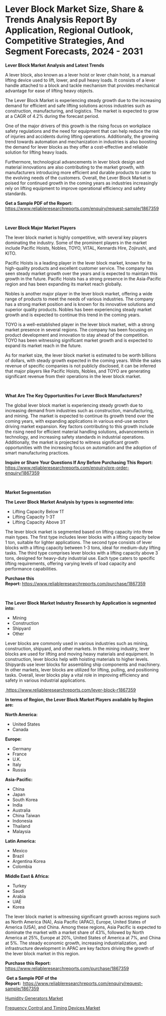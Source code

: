 <p><h1>Lever Block Market Size, Share & Trends Analysis Report By Application, Regional Outlook, Competitive Strategies, And Segment Forecasts, 2024 - 2031</h1></p><p><strong>Lever Block Market Analysis and Latest Trends</strong></p>
<p><p>A lever block, also known as a lever hoist or lever chain hoist, is a manual lifting device used to lift, lower, and pull heavy loads. It consists of a lever handle attached to a block and tackle mechanism that provides mechanical advantage for ease of lifting heavy objects.</p><p>The Lever Block Market is experiencing steady growth due to the increasing demand for efficient and safe lifting solutions across industries such as construction, manufacturing, and logistics. The market is expected to grow at a CAGR of 4.2% during the forecast period.</p><p>One of the major drivers of this growth is the rising focus on workplace safety regulations and the need for equipment that can help reduce the risk of injuries and accidents during lifting operations. Additionally, the growing trend towards automation and mechanization in industries is also boosting the demand for lever blocks as they offer a cost-effective and reliable solution for lifting heavy loads.</p><p>Furthermore, technological advancements in lever block design and material innovations are also contributing to the market growth, with manufacturers introducing more efficient and durable products to cater to the evolving needs of the customers. Overall, the Lever Block Market is poised for continued growth in the coming years as industries increasingly rely on lifting equipment to improve operational efficiency and safety standards.</p></p>
<p><strong>Get a Sample PDF of the Report:&nbsp;</strong> <a href="https://www.reliableresearchreports.com/enquiry/request-sample/1867359">https://www.reliableresearchreports.com/enquiry/request-sample/1867359</a></p>
<p>&nbsp;</p>
<p><strong>Lever Block Major Market Players</strong></p>
<p><p>The lever block market is highly competitive, with several key players dominating the industry. Some of the prominent players in the market include Pacific Hoists, Nobles, TOYO, VITAL, Kennards Hire, Zojirushi, and KITO.</p><p>Pacific Hoists is a leading player in the lever block market, known for its high-quality products and excellent customer service. The company has seen steady market growth over the years and is expected to maintain this growth in the future. Pacific Hoists has a strong presence in the Asia-Pacific region and has been expanding its market reach globally.</p><p>Nobles is another major player in the lever block market, offering a wide range of products to meet the needs of various industries. The company has a strong market position and is known for its innovative solutions and superior quality products. Nobles has been experiencing steady market growth and is expected to continue this trend in the coming years.</p><p>TOYO is a well-established player in the lever block market, with a strong market presence in several regions. The company has been focusing on product development and innovation to stay ahead of the competition. TOYO has been witnessing significant market growth and is expected to expand its market reach in the future.</p><p>As for market size, the lever block market is estimated to be worth billions of dollars, with steady growth expected in the coming years. While the sales revenue of specific companies is not publicly disclosed, it can be inferred that major players like Pacific Hoists, Nobles, and TOYO are generating significant revenue from their operations in the lever block market.</p></p>
<p>&nbsp;</p>
<p><strong>What Are The Key Opportunities For Lever Block Manufacturers?</strong></p>
<p><p>The global lever block market is experiencing steady growth due to increasing demand from industries such as construction, manufacturing, and mining. The market is expected to continue its growth trend over the coming years, with expanding applications in various end-use sectors driving market expansion. Key factors contributing to this growth include the rising need for efficient material handling solutions, advancements in technology, and increasing safety standards in industrial operations. Additionally, the market is projected to witness significant growth opportunities with the increasing focus on automation and the adoption of smart manufacturing practices.</p></p>
<p><strong>Inquire or Share Your Questions If Any Before Purchasing This Report:</strong> <a href="https://www.reliableresearchreports.com/enquiry/pre-order-enquiry/1867359">https://www.reliableresearchreports.com/enquiry/pre-order-enquiry/1867359</a></p>
<p>&nbsp;</p>
<p><strong>Market Segmentation</strong></p>
<p><strong>The Lever Block Market Analysis by types is segmented into:</strong></p>
<p><ul><li>Lifting Capacity Below 1T</li><li>Lifting Capacity 1-3T</li><li>Lifting Capacity Above 3T</li></ul></p>
<p><p>The lever block market is segmented based on lifting capacity into three main types. The first type includes lever blocks with a lifting capacity below 1 ton, suitable for lighter applications. The second type consists of lever blocks with a lifting capacity between 1-3 tons, ideal for medium-duty lifting tasks. The third type comprises lever blocks with a lifting capacity above 3 tons, designed for heavy-duty industrial use. Each type caters to specific lifting requirements, offering varying levels of load capacity and performance capabilities.</p></p>
<p><strong>Purchase this Report:&nbsp;</strong><a href="https://www.reliableresearchreports.com/purchase/1867359">https://www.reliableresearchreports.com/purchase/1867359</a></p>
<p>&nbsp;</p>
<p><strong>The Lever Block Market Industry Research by Application is segmented into:</strong></p>
<p><ul><li>Mining</li><li>Construction</li><li>Shipyard</li><li>Other</li></ul></p>
<p><p>Lever blocks are commonly used in various industries such as mining, construction, shipyard, and other markets. In the mining industry, lever blocks are used for lifting and moving heavy materials and equipment. In construction, lever blocks help with hoisting materials to higher levels. Shipyards use lever blocks for assembling ship components and machinery. In other markets, lever blocks are utilized for lifting, pulling, and positioning tasks. Overall, lever blocks play a vital role in improving efficiency and safety in various industrial applications.</p></p>
<p><a href="https://www.reliableresearchreports.com/lever-block-r1867359">&nbsp;https://www.reliableresearchreports.com/lever-block-r1867359</a></p>
<p><strong>In terms of Region, the Lever Block Market Players available by Region are:</strong></p>
<p>
    <p> <strong> North America: </strong>
        <ul>
            <li>United States</li>
            <li>Canada</li>
        </ul>
        </p> 
    <p> <strong> Europe: </strong>
        <ul>
            <li>Germany</li>
            <li>France</li>
            <li>U.K.</li>
            <li>Italy</li>
            <li>Russia</li>
        </ul>
        </p> 
    <p> <strong> Asia-Pacific: </strong>
        <ul>
            <li>China</li>
            <li>Japan</li>
            <li>South Korea</li>
            <li>India</li>
            <li>Australia</li>
            <li>China Taiwan</li>
            <li>Indonesia</li>
            <li>Thailand</li>
            <li>Malaysia</li>
        </ul>
        </p> 
    <p> <strong> Latin America: </strong>
        <ul>
            <li>Mexico</li>
            <li>Brazil</li>
            <li>Argentina Korea</li>
            <li>Colombia</li>
        </ul>
        </p> 
    <p> <strong> Middle East & Africa: </strong>
        <ul>
            <li>Turkey</li>
            <li>Saudi</li>
            <li>Arabia</li>
            <li>UAE</li>
            <li>Korea</li>
        </ul>
    </p>
    </p>
<p><p>The lever block market is witnessing significant growth across regions such as North America (NA), Asia Pacific (APAC), Europe, United States of America (USA), and China. Among these regions, Asia Pacific is expected to dominate the market with a market share of 43%, followed by North America at 25%, Europe at 20%, United States of America at 7%, and China at 5%. The steady economic growth, increasing industrialization, and infrastructure development in APAC are key factors driving the growth of the lever block market in this region.</p></p>
<p><strong>Purchase this Report: </strong><a href="https://www.reliableresearchreports.com/purchase/1867359">https://www.reliableresearchreports.com/purchase/1867359</a></p>
<p>&nbsp;<strong>Get a Sample PDF of the Report:&nbsp;&nbsp;</strong><a href="https://www.reliableresearchreports.com/enquiry/request-sample/1867359">https://www.reliableresearchreports.com/enquiry/request-sample/1867359</a></p>
<p><strong></strong></p>
<p><p><a href="https://view.publitas.com/reportprime-1/global-humidity-generators-market-by-product-type-by-application-by-region-and-companies-industry-segment-outlook-market-assessment-competition-scenario-trends-and-forecast-2024-2031/">Humidity Generators Market</a></p><p><a href="https://github.com/philipWlf74/Market-Research-Report-List-1/blob/main/frequency-control-and-timing-devices-market.md">Frequency Control and Timing Devices Market</a></p></p>